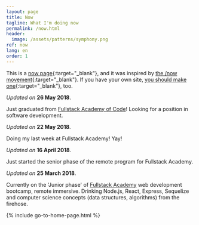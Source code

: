 ```yaml
---
layout: page
title: Now
tagline: What I'm doing now
permalink: /now.html
header:
  image: /assets/patterns/symphony.png
ref: now
lang: en
order: 1
---
```

This is a [now page](http://nownownow.com/about){:target="_blank"}, and it was inspired by [the /now movement](https://sivers.org/nowff){:target="_blank"}. If you have your own site, [you should make one](http://nownownow.com/about){:target="_blank"}, too.

_Updated on_ **26 May 2018**.

Just graduated from [Fullstack Academy of Code](https://www.fullstackacademy.com/)! Looking for a position in software development.

_Updated on_ **22 May 2018**.

Doing my last week at Fullstack Academy! Yay!

_Updated on_ **16 April 2018**.

Just started the senior phase of the remote program for Fullstack Academy.

_Updated on_ **25 March 2018**.

Currently on the 'Junior phase' of [Fullstack Academy](https://www.fullstackacademy.com/) web development bootcamp, remote immersive. Drinking Node.js, React, Express, Sequelize and computer science concepts (data structures, algorithms) from the firehose.

{% include go-to-home-page.html %}
